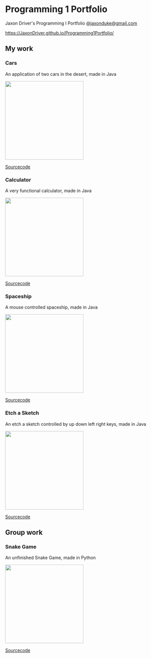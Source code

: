 # Programming 1 Portfolio
Jaxon Driver's Programming I Portfolio @jaxonduke@gmail.com 

https://JaxonDriver.github.io/Programming1Portfolio/

## My work

### Cars
An application of two cars in the desert, made in Java

<img src = "https://JaxonDriver.github.io/Programming1Portfolio/Screen%20Shot%202018-04-10%20at%207.57.44%20AM.png" width = "250"/>

[Sourcecode](https://github.com/JaxonDriver/Programming1Portfolio/blob/master/Car/Markdown)
### Calculator
A very functional calculator, made in Java

<img src = "https://JaxonDriver.github.io/Programming1Portfolio/Screen%20Shot%202018-05-16%20at%207.23.27%20AM.png" width = "250"/>

[Sourcecode](https://JaxonDriver.github.io/Programming1Portfolio/Calculators/Markdown)

### Spaceship
A mouse controlled spaceship, made in Java

<img src = "https://JaxonDriver.github.io/Programming1Portfolio/Screen%20Shot%202018-05-16%20at%207.53.51%20AM.png" width = "250"/>

[Sourcecode](https://JaxonDriver.github.io/Programming1Portfolio/Spaceship)

### Etch a Sketch
An etch a sketch controlled by up down left right keys, made in Java

<img src = "https://JaxonDriver.github.io/Programming1Portfolio/Screen%20Shot%202018-05-16%20at%207.28.54%20AM.png" width = "250"/>

[Sourcecode](https://JaxonDriver.github.io/Programming1Portfolio/Etch%20a%20sketch)

## Group work

### Snake Game
An unfinished Snake Game, made in Python

<img src = "https://JaxonDriver.github.io/Programming1Portfolio/Screen%20Shot%202018-05-16%20at%208.01.26%20AM.png" width = "250"/>

[Sourcecode](https://JaxonDriver.github.io/Programming1Portfolio/group%20game%20syntax)

